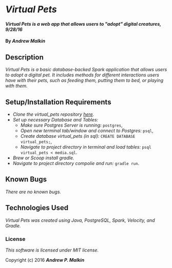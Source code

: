 # _Virtual Pets_

#### _Virtual Pets is a web app that allows users to "adopt" digital creatures, 9/28/16_

#### By _**Andrew Malkin**_

## Description

_Virtual Pets is a basic database-backed Spark application that allows users to adopt a digital pet. It includes methods for different interactions users have with their pets, such as feeding them, putting them to bed, or playing with them._

## Setup/Installation Requirements

* _Clone the virtual_pets repository [here](https://github.com/tiki84626/virtual_pets)._
* _Set up necessary Database and Tables:_
    * _Make sure Postgres Server is running:_ `postgres`,
    * _Open new terminal tab/window and connect to Postgres:_ `psql`,
    * _Create database virtual_pets (in sql):_ `CREATE DATABASE virtual_pets;`,
    * _Navigate to project directory in terminal and load tables:_ `psql virtual_pets < media.sql`.
* _Brew or Scoop install gradle._
* _Navigate to project directory compolie and run:_ `gradle run`.

## Known Bugs

_There are no known bugs._

## Technologies Used

_Virtual Pets was created using Java, PostgreSQL, Spark, Velocity, and Gradle._

### License

*This software is licensed under MIT license.*

Copyright (c) 2016 **_Andrew P. Malkin_**
